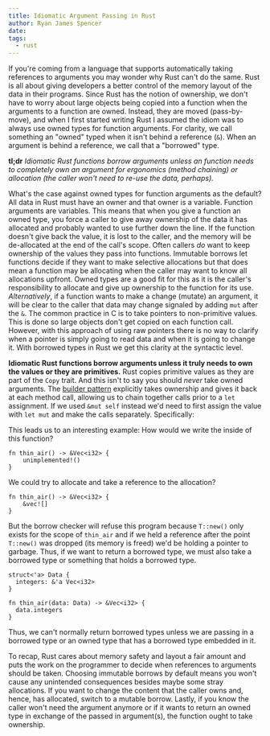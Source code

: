 ```yaml
---
title: Idiomatic Argument Passing in Rust
author: Ryan James Spencer
date:
tags:
  - rust
---
```


If you're coming from a language that supports automatically taking references
to arguments you may wonder why Rust can't do the same. Rust is all about giving
developers a better control of the memory layout of the data in their programs.
Since Rust has the notion of ownership, we don't have to worry about large
objects being copied into a function when the arguments to a function are owned.
Instead, they are moved (pass-by-move), and when I first started writing Rust I
assumed the idiom was to always use owned types for function arguments. For
clarity, we call something an "owned" typed when it isn't behind a reference
(`&`). When an argument is behind a reference, we call that a "borrowed" type.

**tl;dr**
_Idiomatic Rust functions borrow arguments unless an function needs to
completely own an argument for ergonomics (method chaining) or allocation
(the caller won't need to re-use the data, perhaps)._

What's the case against owned types for function arguments as the default? All
data in Rust must have an owner and that owner is a variable. Function arguments
are variables. This means that when you give a function an owned type, you force
a caller to give away ownership of the data it has allocated and probably wanted
to use further down the line. If the function doesn't give back the value, it is
lost to the caller, and the memory will be de-allocated at the end of the call's
scope. Often callers _do_ want to keep ownership of the values they pass into
functions. Immutable borrows let functions decide if they want to make selective
allocations but that does mean a function may be allocating when the caller may
want to know all allocations upfront. Owned types are a good fit for this as it
is the caller's responsibility to allocate and give up ownership to the function
for its use. _Alternatively_, if a function wants to make a change (mutate) an
argument, it will be clear to the caller that data may change signaled by adding
`mut` after the `&`. The common practice in C is to take pointers to
non-primitive values. This is done so large objects don't get copied on each
function call. However, with this approach of using raw pointers there is no way
to clarify when a pointer is simply going to read data and when it is going to
change it. With borrowed types in Rust we get this clarity at the syntactic
level.

**Idiomatic Rust functions borrow arguments unless it truly needs to own the
values or they are primitives.** Rust copies primitive values as they are part of the `Copy` trait.
And this isn't to say you should
_never_ take owned arguments. The [builder
pattern](https://doc.rust-lang.org/1.0.0/style/ownership/builders.html)
explicitly takes ownership and gives it back at each method call, allowing us to
chain together calls prior to a `let` assignment. If we used `&mut self` instead
we'd need to first assign the value with `let mut` and make the calls
separately. Specifically:

This leads us to an interesting example: How would we write the inside of this function?

```
fn thin_air() -> &Vec<i32> {
    unimplemented!()
}
```

We could try to allocate and take a reference to the allocation?

```
fn thin_air() -> &Vec<i32> {
    &vec![]
}
```

But the borrow checker will refuse this program because `T::new()` only exists
for the scope of `thin_air` and if we held a reference after the point `T::new()` was
dropped (its memory is freed) we'd be holding a pointer to garbage. Thus, if we
want to return a borrowed type, we must also take a borrowed type or something
that holds a borrowed type.

```
struct<'a> Data {
  integers: &'a Vec<i32>
}

fn thin_air(data: Data) -> &Vec<i32> {
  data.integers
}
```

Thus, we can't normally return borrowed types unless we are passing in a
borrowed type or an owned type that has a borrowed type embedded in it.

To recap, Rust cares about memory safety and layout a fair amount and puts the
work on the programmer to decide when references to arguments should be taken.
Choosing immutable borrows by default means you won't cause any unintended
consequences besides maybe some stray allocations. If you want to change the
content that the caller owns and, hence, has allocated, switch to a mutable
borrow. Lastly, if you know the caller won't need the argument anymore or if it
wants to return an owned type in exchange of the passed in argument(s), the
function ought to take ownership.
